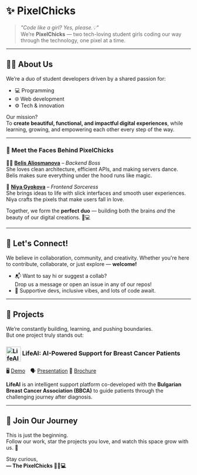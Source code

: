 # ✨ PixelChicks

> _"Code like a girl? Yes, please.💡"_  
> We’re **PixelChicks** — two tech-loving student girls coding our way through the technology, one pixel at a time.

---

## 👩‍💻 About Us

We’re a duo of student developers driven by a shared passion for:
- 💻 Programming  
- 🌐 Web development  
- ⚙️ Tech & innovation  

Our mission?  
To **create beautiful, functional, and impactful digital experiences**, while learning, growing, and empowering each other every step of the way.

---

### 🌟 Meet the Faces Behind PixelChicks

👩‍💻 [**Belis Aliosmanova**](https://github.com/BelisAliosmanova) – *Backend Boss*  
She loves clean architecture, efficient APIs, and making servers dance. Belis makes sure everything under the hood runs like magic.

🎨 [**Niya Gyokova**](https://github.com/niya-gyokova) – *Frontend Sorceress*  
She brings ideas to life with slick interfaces and smooth user experiences. Niya crafts the pixels that make users fall in love.

Together, we form the **perfect duo** — building both the brains *and* the beauty of our digital creations. 💖💻

---

## 💬 Let's Connect!

We believe in collaboration, community, and creativity. Whether you're here to contribute, collaborate, or just explore — **welcome!**

- 📬 Want to say hi or suggest a collab?  
  Drop us a message or open an issue in any of our repos!
- 🌈 Supportive devs, inclusive vibes, and lots of code await.

---

## 🚧 Projects

We’re constantly building, learning, and pushing boundaries.  
But one project truly stands out:

### <img src="https://lifeai.up.railway.app/img/rose-lady.png" alt="LifeAI Logo" width="40" style="vertical-align: middle;"/> LifeAI: AI-Powered Support for Breast Cancer Patients   
🖥️ [Demo](https://lifeai.up.railway.app/info) 🗣️ [Presentation](https://www.canva.com/design/DAGfdV51uIc/1TrZgGRO1gdiulivfzucrQ/edit?utm_content=DAGfdV51uIc&utm_campaign=designshare&utm_medium=link2&utm_source=sharebutton) 📌 [Brochure](https://simplebooklet.com/lifeai#page=1)

**LifeAI** is an intelligent support platform co-developed with the **Bulgarian Breast Cancer Association (BBCA)** to guide patients through the challenging journey after diagnosis.

---

## 🚀 Join Our Journey

This is just the beginning.  
Follow our work, star the projects you love, and watch this space grow with us. 🌱

Stay curious,  
**— The PixelChicks 👩‍💻💻**
